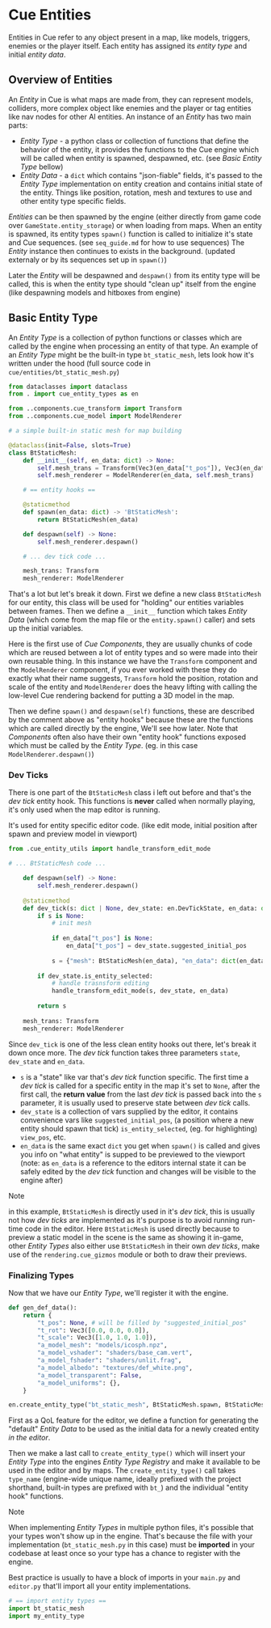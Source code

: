 # Cue Entities

Entities in Cue refer to any object present in a map, like models, triggers, enemies or the player itself. Each entity has assigned its *entity type* and initial *entity data*. 

## Overview of Entities

An *Entity* in Cue is what maps are made from, they can represent models, colliders, more complex object like enemies and the player or tag entities like nav nodes for other AI entities. An instance of an *Entity* has two main parts:
- *Entity Type* - a python class or collection of functions that define the behavior of the entity, it provides the functions to the Cue engine which will be called when entity is spawned, despawned, etc. (see *Basic Entity Type* bellow)
- *Entity Data* - a `dict` which contains "json-fiable" fields, it's passed to the *Entity Type* implementation on entity creation and contains initial state of the entity. Things like position, rotation, mesh and textures to use and other entity type specific fields.

*Entities* can be then spawned by the engine (either directly from game code over `GameState.entity_storage`) or when loading from maps. When an entity is spawned, its entity types `spawn()` function is called to initialize it's state and Cue sequences. (see `seq_guide.md` for how to use sequences) The *Entity* instance then continues to exists in the background. (updated externaly or by its sequences set up in `spawn()`)

Later the *Entity* will be despawned and `despawn()` from its entity type will be called, this is when the entity type should "clean up" itself from the engine (like despawning models and hitboxes from engine)

## Basic Entity Type

An *Entity Type* is a collection of python functions or classes which are called by the engine when processing an entity of that type. An example of an *Entity Type* might be the built-in type `bt_static_mesh`, lets look how it's written under the hood (full source code in `cue/entities/bt_static_mesh.py`)

```python
from dataclasses import dataclass
from . import cue_entity_types as en

from ..components.cue_transform import Transform
from ..components.cue_model import ModelRenderer

# a simple built-in static mesh for map building

@dataclass(init=False, slots=True)
class BtStaticMesh:
    def __init__(self, en_data: dict) -> None:
        self.mesh_trans = Transform(Vec3(en_data["t_pos"]), Vec3(en_data["t_rot"]), Vec3(en_data["t_scale"]))
        self.mesh_renderer = ModelRenderer(en_data, self.mesh_trans)

    # == entity hooks ==

    @staticmethod
    def spawn(en_data: dict) -> 'BtStaticMesh':
        return BtStaticMesh(en_data)

    def despawn(self) -> None:
        self.mesh_renderer.despawn()

    # ... dev tick code ...

    mesh_trans: Transform
    mesh_renderer: ModelRenderer
```

That's a lot but let's break it down. First we define a new class `BtStaticMesh` for our entity, this class will be used for "holding" our entities variables between frames. Then we define a `__init__` function which takes *Entity Data* (which come from the map file or the `entity.spawn()` caller) and sets up the initial variables.

Here is the first use of *Cue Components*, they are usually chunks of code which are reused between a lot of entity types and so were made into their own reusable thing. In this instance we have the `Transform` component and the `ModelRenderer` component, if you ever worked with these they do exactly what their name suggests, `Transform` hold the position, rotation and scale of the entity and `ModelRenderer` does the heavy lifting with calling the low-level Cue rendering backend for putting a 3D model in the map.

Then we define `spawn()` and `despawn(self)` functions, these are described by the comment above as "entity hooks" because these are the functions which are called directly by the engine, We'll see how later. Note that *Components* often also have their own "entity hook" functions exposed which must be called by the *Entity Type*. (eg. in this case `ModelRenderer.despawn()`)

### Dev Ticks

There is one part of the `BtStaticMesh` class i left out before and that's the *dev tick* entity hook. This functions is **never** called when normally playing, it's only used when the map editor is running.

It's used for entity specific editor code. (like edit mode, initial position after spawn and preview model in viewport)

```python
from .cue_entity_utils import handle_transform_edit_mode

# ... BtStaticMesh code ...

	def despawn(self) -> None:
	    self.mesh_renderer.despawn()
    
	@staticmethod
	def dev_tick(s: dict | None, dev_state: en.DevTickState, en_data: dict) -> dict:
		if s is None:
			# init mesh
			
			if en_data["t_pos"] is None:
				en_data["t_pos"] = dev_state.suggested_initial_pos
			
			s = {"mesh": BtStaticMesh(en_data), "en_data": dict(en_data)}
		
		if dev_state.is_entity_selected:
			# handle trasnsform editing
			handle_transform_edit_mode(s, dev_state, en_data)
		
		return s
	
    mesh_trans: Transform
    mesh_renderer: ModelRenderer
```

Since `dev_tick` is one of the less clean entity hooks out there, let's break it down once more. The *dev tick* function takes three parameters `state`, `dev_state` and `en_data`.  

- `s` is a "state" like var that's *dev tick* function specific. The first time a *dev tick* is called for a specific entity in the map it's set to `None`, after the first call, the **return value** from the last *dev tick* is passed back into the `s` parameter, it is usually used to preserve state between *dev tick* calls.
- `dev_state` is a collection of vars supplied by the editor, it contains convenience vars like `suggested_initial_pos`, (a position where a new entity should spawn that tick) `is_entity_selected`, (eg. for highlighting) `view_pos`, etc. 
- `en_data` is the same exact `dict` you get when `spawn()` is called and gives you info on "what entity" is supped to be previewed to the viewport (note: as `en_data` is a reference to the editors internal state it can be safely edited by the *dev tick* function and changes will be visible to the engine after)

> [!note]
> in this example, `BtStaticMesh` is directly used in it's *dev tick*, this is usually not how *dev ticks* are implemented as it's purpose is to avoid running run-time code in the editor. Here `BtStaticMesh` is used directly because to preview a static model in the scene is the same as showing it in-game, other *Entity Types* also either use `BtStaticMesh` in their own *dev ticks*, make use of the `rendering.cue_gizmos` module or both to draw their previews.

### Finalizing Types

Now that we have our *Entity Type*, we'll register it with the engine.

```python
def gen_def_data():
    return {
        "t_pos": None, # will be filled by "suggested_initial_pos"
        "t_rot": Vec3([0.0, 0.0, 0.0]),
        "t_scale": Vec3([1.0, 1.0, 1.0]),
        "a_model_mesh": "models/icosph.npz",
        "a_model_vshader": "shaders/base_cam.vert",
        "a_model_fshader": "shaders/unlit.frag",
        "a_model_albedo": "textures/def_white.png",
        "a_model_transparent": False,
        "a_model_uniforms": {},
    }

en.create_entity_type("bt_static_mesh", BtStaticMesh.spawn, BtStaticMesh.despawn, BtStaticMesh.dev_tick, gen_def_data)
```

First as a QoL feature for the editor, we define a function for generating the "default" *Entity Data* to be used as the initial data for a newly created entity *in the editor*.

Then we make a last call to `create_entity_type()` which will insert your *Entity Type* into the engines *Entity Type Registry* and make it available to be used in the editor and by maps. The `create_entity_type()` call takes `type_name` (engine-wide unique name, ideally prefixed with the project shorthand, built-in types are prefixed with `bt_`) and the individual "entity hook" functions.

> [!note]
> When implementing *Entity Types* in multiple python files, it's possible that your types won't show up in the engine. That's because the file with your implementation (`bt_static_mesh.py` in this case) must be **imported** in your codebase at least once so your type has a chance to register with the engine.
> 
> Best practice is usually to have a block of imports in your `main.py` and `editor.py` that'll import all your entity implementations.
> ```python
> # == import entity types ==
> import bt_static_mesh
> import my_entity_type
> ```